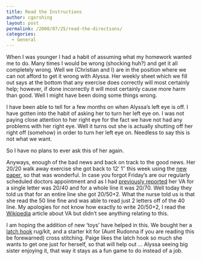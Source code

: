 ```yaml
---
title: Read the Instructions
author: cgorshing
layout: post
permalink: /2008/07/25/read-the-directions/
categories:
  - General
---
```

When I was younger I had a habit of assuming what my homework wanted me to do. Many times I would be wrong (shocking huh?) and get it all completely wrong. Well we (Christian and I) are in the position where we can not afford to get it wrong with Alyssa. Her weekly sheet which we fill out says at the bottom that any exercise does correctly will most certainly help; however, if done incorrectly it will most certainly cause more harm than good. Well I might have been doing some things wrong.

<!--more-->

I have been able to tell for a few months on when Alyssa&#8217;s left eye is off. I have gotten into the habit of asking her to turn her left eye on. I was not paying close attention to her right eye for the fact we have not had any problems with her right eye. Well it turns out she is actually shutting off her right off (somehow) in order to turn her left eye on. Needless to say this is not what we want.

So I have no plans to ever ask this of her again.

Anyways, enough of the bad news and back on track to the good news. Her 20/20 walk away exercise she got back to 12&#8242; 1&#8243; this week using the [new paper][1], so that was wonderful. In case you forgot Friday&#8217;s are our regularly scheduled doctors appointment and as I had [previously reported][2] her VA for a single letter was 20/40 and for a whole line it was 20/70. Well today they told us that for an entire line she got 20/50+2. What the nurse told us is that she read the 50 line fine and was able to read just 2 letters off of the 40 line. My apologies for not know how exactly to write 20/50+2, I read the [Wikipedia][3] article about VA but didn&#8217;t see anything relating to this.

I am hoping the addition of new &#8216;toys&#8217; have helped in this. We bought her a [latch hook][4] rug/kit, and a starter kit for (Aunt Rudonna if you are reading this be forewarned) cross stitching. Paige likes the latch hook so much she wants to get one just for herself, so that will help out &#8230; Alyssa seeing big sister enjoying it, that way it stays as a fun game to do instead of a job.

 [1]: http://alyssa.gorshing.net/blog/?p=39
 [2]: http://alyssa.gorshing.net/blog/?p=36
 [3]: http://en.wikipedia.org/wiki/Visual_acuity
 [4]: http://www.latchhookrugs.com/
